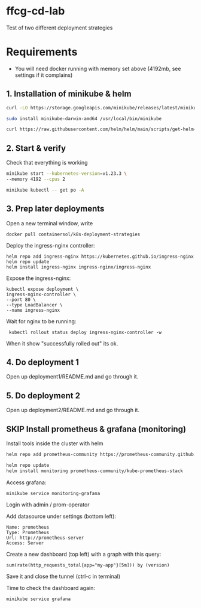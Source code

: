 # ffcg-cd-lab

Test of two different deployment strategies

# Requirements 

* You will need docker running with memory set above (4192mb, see settings if it complains)

## 1. Installation of minikube & helm

```bash
curl -LO https://storage.googleapis.com/minikube/releases/latest/minikube-darwin-amd64
```
```bash
sudo install minikube-darwin-amd64 /usr/local/bin/minikube
```
```bash
curl https://raw.githubusercontent.com/helm/helm/main/scripts/get-helm-3 | bash
```

## 2. Start & verify

Check that everything is working

```bash
minikube start --kubernetes-version=v1.23.3 \
--memory 4192 --cpus 2
```
```bash
minikube kubectl -- get po -A
```


## 3. Prep later deployments

Open a new terminal window, write 

    docker pull containersol/k8s-deployment-strategies

Deploy the ingress-nginx controller:

    helm repo add ingress-nginx https://kubernetes.github.io/ingress-nginx
    helm repo update
    helm install ingress-nginx ingress-nginx/ingress-nginx

Expose the ingress-nginx:

    kubectl expose deployment \
    ingress-nginx-controller \
    --port 80 \
    --type LoadBalancer \
    --name ingress-nginx

Wait for nginx to be running:

     kubectl rollout status deploy ingress-nginx-controller -w

When it show "successfully rolled out" its ok.

## 4. Do deployment 1

Open up deployment1/README.md and go through it.

## 5. Do deployment 2 

Open up deployment2/README.md and go through it.

## SKIP Install prometheus & grafana (monitoring)

Install tools inside the cluster with helm

```bash
helm repo add prometheus-community https://prometheus-community.github.io/helm-charts

helm repo update
helm install monitoring prometheus-community/kube-prometheus-stack
```

Access grafana:

    minikube service monitoring-grafana

Login with admin / prom-operator

Add datasource under settings (bottom left):

    Name: prometheus
    Type: Prometheus
    Url: http://prometheus-server
    Access: Server

Create a new dashboard (top left) with a graph 
with this query:

    sum(rate(http_requests_total{app="my-app"}[5m])) by (version)

Save it and close the tunnel (ctrl-c in terminal)

Time to check the dashboard again:

    minikube service grafana













